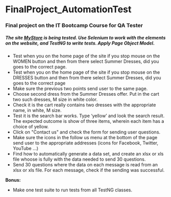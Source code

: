<html>
<h1> FinalProject_AutomationTest</h1>
<h3>Final project on the IT Bootcamp Course for QA Tester</h3>
<body>
<h5>The site <a href="http://automationpractice.com/index.php">MyStore</a>  is being tested.
Use Selenium to work with the elements on the website, and TestNG to write tests. Apply Page Object Model.</h5>
<ul>
<li>Test when you on the home page of the site if you stop mouse on the WOMEN button and then from there select Summer Dresses,
 did you goes to the correct page. </li>
 <li>Test when you on the home page of the site if you stop mouse on the DRESSES button and then from there select Summer Dresses,
did you goes to the correct page</li>
<li>Make sure the previous two points send user to the same page.</li>
<li>Choose second dress from the Summer Dresses offer. Put in the cart two such dresses, M size in white color.</li>
<li>Check it is the cart really contains two dresses with the appropriate name, in white, M size.</li>
<li>Test it is the search bar works. Type ‘yellow’ and look the search result.
 The expected outcome is show of three items, wherein each item has a choice of yellow.</li>
 <li>Click on "Contact us" and check the form for sending user questions.</li>
<li>Make sure the icons in the follow us menu at the bottom of the page send user to the appropriate addresses
 (icons for Facebook, Twitter, YouTube ...)</li>
 <li>Find how to automatically generate a data set,
 and create an xlsx or xls file whoose is fully with the data needed to send 30 questions.</li>
 <li>Send 30 questions where the data on each message is read from an xlsx or xls file.
 For each message, check if the sending was successful.</li>
 
 </ul>
<p><b>Bonus:</b></p>
<ul>
<li>Make one test suite to run tests from all TestNG classes.</li>
</ul>
</body>
</html>